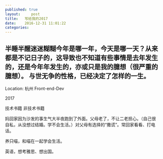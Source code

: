 ```yaml
---
published: true
layout:     post
title:   写给我的2017
date:    2016-12-31 11:01:22
categories:
---
```

半睡半醒迷迷糊糊今年是哪一年，今天是哪一天？从来都是不记日子的，这导致也不知道有些事情是去年发生的，还是今年年发生的，亦或只是我的臆想（很严重的臆想）。
与世无争的性格，已经决定了怎样的一生。
---
Location: 杭州    Front-end-Dev

2017
  
  技术书籍   非技术书籍 
  
妈回家因为沙发的事生气大半夜跑到了外面。父母老了，不让二老担心。（自己很自私，从没想过结婚。学不会生活。）对父母有选择的“撒谎”。常回家看看、打电话。

养只喵，和喵在一起学会生活。

英语，想考雅思、想出国。
